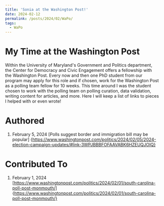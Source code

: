 ```yaml
---
title: 'Sonia at the Washington Post!'
date: 2024-02-12
permalink: /posts/2024/02/WaPo/
tags:
  - WaPo
---
```


My Time at the Washington Post
======
Within the University of Maryland's Government and Politics department, the Center for Democracy and Civic Engagement offers a fellowship with the Washington Post. Every now and then one PhD student from our program may apply for this role and if chosen, work for the Washington Post as a polling team fellow for 10 weeks. This time around I was the student chosen to work with the polling team on polling curation, data validation, writing content for articles, and more. Here I will keep a list of links to pieces I helped with or even wrote!

Authored
======
1. February 5, 2024 [Polls suggest border and immigration bill may be popular] {https://www.washingtonpost.com/politics/2024/02/05/2024-election-campaign-updates/#link-3WPJBBBFOFAAVABK6HZEUQJOIQ}

Contributed To 
======
1. February 1, 2024 [https://www.washingtonpost.com/politics/2024/02/01/south-carolina-poll-post-monmouth/] {https://www.washingtonpost.com/politics/2024/02/01/south-carolina-poll-post-monmouth/}

